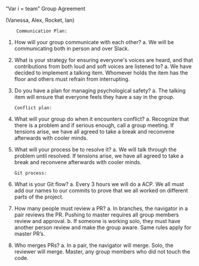 “Var i = team” Group Agreement

(Vanessa, Alex, Rocket, Ian)

        Communication Plan:

1.	How will your group communicate with each other? 
        a.	We will be communicating both in person and over Slack.

2.	What is your strategy for ensuring everyone's voices are heard, and that contributions from both loud and soft voices are listened to? 
        a.	We have decided to implement a talking item. Whomever holds the item has the floor and others must refrain from interrupting.

3.	Do you have a plan for managing psychological safety?
        a.	The talking item will ensure that everyone feels they have a say in the group.


        Conflict plan: 

1.	What will your group do when it encounters conflict? 
        a.	Recognize that there is a problem and if serious enough, call a group meeting. If tensions arise, we have all agreed to take a break and reconvene afterwards with cooler minds.

2.	What will your process be to resolve it?
        a.	We will talk through the problem until resolved. If tensions arise, we have all agreed to take a break and reconvene afterwards with cooler minds.


        Git process:

1.	What is your Git flow? 
        a.	Every 3 hours we will do a ACP. We all must add our names to our commits to prove that we all worked on different parts of the project.

2.	How many people must review a PR?
        a.	In branches, the navigator in a pair reviews the PR. Pushing to master requires all group members review and approval.
        b.	If someone is working solo, they must have another person review and make the group aware. Same rules apply for master PR’s.

3.	Who merges PRs?
        a.	In a pair, the navigator will merge. Solo, the reviewer will merge. Master, any group members who did not touch the code.


